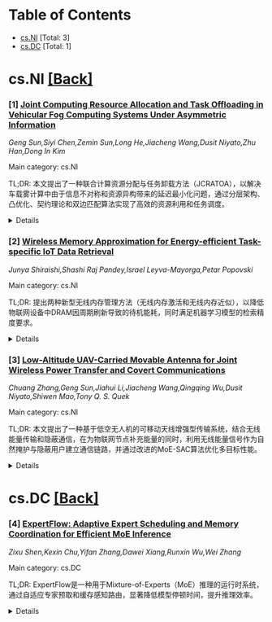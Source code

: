 <div id=toc></div>

# Table of Contents

- [cs.NI](#cs.NI) [Total: 3]
- [cs.DC](#cs.DC) [Total: 1]


<div id='cs.NI'></div>

# cs.NI [[Back]](#toc)

### [1] [Joint Computing Resource Allocation and Task Offloading in Vehicular Fog Computing Systems Under Asymmetric Information](https://arxiv.org/abs/2510.26256)
*Geng Sun,Siyi Chen,Zemin Sun,Long He,Jiacheng Wang,Dusit Niyato,Zhu Han,Dong In Kim*

Main category: cs.NI

TL;DR: 本文提出了一种联合计算资源分配与任务卸载方法（JCRATOA），以解决车载雾计算中由于信息不对称和资源异构带来的延迟最小化问题，通过分层架构、凸优化、契约理论和双边匹配算法实现了高效的资源利用和任务调度。


<details>
  <summary>Details</summary>
Motivation: 为了解决传统车载边缘计算在延迟敏感和计算密集型任务中的局限性，利用附近雾车辆的空闲计算资源，但面临路边单元资源有限、信息不对称以及任务与资源异构等挑战。

Challenges: 1. 路边单元（RSU）资源有限，难以满足车辆多样化需求；2. 控制器与雾车辆之间存在信息不对称，影响资源分配效率；3. 任务需求与RSU/FV能力异构，导致任务卸载复杂化，资源利用率低。

Contributions: 1. 提出了一种融合RSU与FV计算能力的分层VFC架构；2. 建立了一个延迟最小化的NP难混合整数非线性优化模型（DMOP）；3. 设计了基于凸优化的RSU资源分配方法；4. 引入基于契约理论的FV激励机制；5. 采用双边匹配博弈实现任务卸载。

Results: 仿真结果表明，所提JCRATOA方法在任务完成延迟、任务完成率、系统吞吐量和资源利用公平性方面均优于对比方案，同时有效满足约束条件。

Conclusion: JCRATOA通过分层架构与多策略协同，有效应对了车载雾计算中的资源分配与任务卸载挑战，显著提升了系统性能与资源利用效率。

Related Work: 相关工作主要集中在车载边缘计算、雾计算资源分配、激励机制设计（如博弈论、拍卖模型）以及任务卸载策略，但较少同时考虑信息不对称与资源异构下的联合优化问题。

Abstract: Vehicular fog computing (VFC) has emerged as a promising paradigm, which
leverages the idle computational resources of nearby fog vehicles (FVs) to
complement the computing capabilities of conventional vehicular edge computing.
However, utilizing VFC to meet the delay-sensitive and computation-intensive
requirements of the FVs poses several challenges. First, the limited resources
of road side units (RSUs) struggle to accommodate the growing and diverse
demands of vehicles. This limitation is further exacerbated by the information
asymmetry between the controller and FVs due to the reluctance of FVs to
disclose private information and to share resources voluntarily. This
information asymmetry hinders the efficient resource allocation and
coordination. Second, the heterogeneity in task requirements and the varying
capabilities of RSUs and FVs complicate efficient task offloading, thereby
resulting in inefficient resource utilization and potential performance
degradation. To address these challenges, we first present a hierarchical VFC
architecture that incorporates the computing capabilities of both RSUs and FVs.
Then, we formulate a delay minimization optimization problem (DMOP), which is
an NP-hard mixed integer nonlinear programming problem. To solve the DMOP, we
propose a joint computing resource allocation and task offloading approach
(JCRATOA). Specifically, we propose a convex optimization-based method for RSU
resource allocation and a contract theory-based incentive mechanism for FV
resource allocation. Moreover, we present a two-sided matching method for task
offloading by employing the matching game. Simulation results demonstrate that
the proposed JCRATOA is able to achieve superior performances in task
completion delay, task completion ratio, system throughput, and resource
utilization fairness, while effectively meeting the satisfying constraints.

</details>


### [2] [Wireless Memory Approximation for Energy-efficient Task-specific IoT Data Retrieval](https://arxiv.org/abs/2510.26473)
*Junya Shiraishi,Shashi Raj Pandey,Israel Leyva-Mayorga,Petar Popovski*

Main category: cs.NI

TL;DR: 提出两种新型无线内存管理方法（无线内存激活和无线内存近似），以降低物联网设备中DRAM因周期刷新导致的待机能耗，同时满足机器学习模型的检索精度要求。


<details>
  <summary>Details</summary>
Motivation: DRAM在机器学习模型存储中起重要作用，但其周期性刷新在待机期间造成显著能耗，尤其影响资源受限的物联网设备。

Challenges: 如何在保证机器学习模型检索精度的前提下，减少DRAM待机期间的能耗。

Contributions: 提出了两种新方法：无线内存激活和无线内存近似，通过考虑模型使用的时机和相关性来高效管理内存，降低整体能耗。

Results: 数值结果表明，所提方案相比始终开启的方法能实现更低的能耗，同时满足检索精度约束。

Conclusion: 所提出的无线内存管理策略有效降低了物联网设备中ML模型存储的能耗，具有良好的应用前景。

Related Work: 现有研究主要关注DRAM刷新机制优化或低功耗设计，但较少结合无线通信场景下的内存使用特性进行能耗管理。

Abstract: The use of Dynamic Random Access Memory (DRAM) for storing Machine Learning
(ML) models plays a critical role in accelerating ML inference tasks in the
next generation of communication systems. However, periodic refreshment of DRAM
results in wasteful energy consumption during standby periods, which is
significant for resource-constrained Internet of Things (IoT) devices. To solve
this problem, this work advocates two novel approaches: 1) wireless memory
activation and 2) wireless memory approximation. These enable the wireless
devices to efficiently manage the available memory by considering the timing
aspects and relevance of ML model usage; hence, reducing the overall energy
consumption. Numerical results show that our proposed scheme can realize
smaller energy consumption than the always-on approach while satisfying the
retrieval accuracy constraint.

</details>


### [3] [Low-Altitude UAV-Carried Movable Antenna for Joint Wireless Power Transfer and Covert Communications](https://arxiv.org/abs/2510.26628)
*Chuang Zhang,Geng Sun,Jiahui Li,Jiacheng Wang,Qingqing Wu,Dusit Niyato,Shiwen Mao,Tony Q. S. Quek*

Main category: cs.NI

TL;DR: 本文提出了一种基于低空无人机的可移动天线增强型传输系统，结合无线能量传输和隐蔽通信，在为物联网节点补充能量的同时，利用无线能量信号作为自然掩护与隐蔽用户建立通信链路，并通过改进的MoE-SAC算法优化多目标性能。


<details>
  <summary>Details</summary>
Motivation: 针对物联网节点能源受限且通信易受窃听的问题，探索无人机辅助下的安全高效能量与信息协同传输方案。

Challenges: 如何在保证隐蔽通信安全性的同时最大化能量收集效率，并降低无人机自身能耗；优化问题具有非凸性和时序耦合特性。

Contributions: 1) 提出新型无人机携可移动天线的联合无线传能与隐蔽通信系统；2) 构建多目标优化模型，兼顾能量收集、通信速率与无人机能耗；3) 设计MoE-SAC强化学习算法，引入稀疏专家混合结构和动作投影模块以处理复杂约束与多目标冲突。

Results: 仿真结果表明，所提MoE-SAC算法在总收集能量、隐蔽用户可达速率和无人机能耗方面均显著优于基线方法和其他先进深度强化学习算法。

Conclusion: 该方案有效实现了能量传输与隐蔽通信的协同优化，所提出的算法在处理多目标、非凸、带约束的时序决策问题上具有优越性能。

Related Work: 现有研究多集中于单独的无人机无线能量传输或隐蔽通信，缺乏对两者联合设计及实际物理约束（如天线位置、功率预算）的综合考虑。

Abstract: The proliferation of Internet of Things (IoT) networks has created an urgent
need for sustainable energy solutions, particularly for the battery-constrained
spatially distributed IoT nodes. While low-altitude uncrewed aerial vehicles
(UAVs) employed with wireless power transfer (WPT) capabilities offer a
promising solution, the line-of-sight channels that facilitate efficient energy
delivery also expose sensitive operational data to adversaries. This paper
proposes a novel low-altitude UAV-carried movable antenna-enhanced transmission
system joint WPT and covert communications, which simultaneously performs
energy supplements to IoT nodes and establishes transmission links with a
covert user by leveraging wireless energy signals as a natural cover. Then, we
formulate a multi-objective optimization problem that jointly maximizes the
total harvested energy of IoT nodes and sum achievable rate of the covert user,
while minimizing the propulsion energy consumption of the low-altitude UAV. To
address the non-convex and temporally coupled optimization problem, we propose
a mixture-of-experts-augmented soft actor-critic (MoE-SAC) algorithm that
employs a sparse Top-K gated mixture-of-shallow-experts architecture to
represent multimodal policy distributions arising from the conflicting
optimization objectives. We also incorporate an action projection module that
explicitly enforces per-time-slot power budget constraints and antenna position
constraints. Simulation results demonstrate that the proposed approach
significantly outperforms some baseline approaches and other state-of-the-art
deep reinforcement learning algorithms.

</details>


<div id='cs.DC'></div>

# cs.DC [[Back]](#toc)

### [4] [ExpertFlow: Adaptive Expert Scheduling and Memory Coordination for Efficient MoE Inference](https://arxiv.org/abs/2510.26730)
*Zixu Shen,Kexin Chu,Yifan Zhang,Dawei Xiang,Runxin Wu,Wei Zhang*

Main category: cs.DC

TL;DR: ExpertFlow是一种用于Mixture-of-Experts（MoE）推理的运行时系统，通过自适应专家预取和缓存感知路由，显著降低模型停顿时间，提升推理效率。


<details>
  <summary>Details</summary>
Motivation: 大型语言模型的发展受限于现代GPU的内存容量，传统MoE推理方法因频繁的主机与GPU间参数传输导致高延迟，且现有跨层预测策略缺乏跨平台和负载的适应性。

Challenges: 1. 传统MoE在每层独立选择激活专家，导致频繁参数传输和高延迟；2. 固定步长的跨层预测策略难以适应不同硬件和负载，鲁棒性差。

Contributions: 1. 提出ExpertFlow，一种结合自适应专家预取和缓存感知路由的运行时系统；2. 设计基于运行时统计（如带宽、参数维度、模型反馈）动态调整预测窗口的机制；3. 引入融合预门控信息与中间计算状态的混合跨层预测方案。

Results: 实验表明，ExpertFlow将模型停顿时间降至基线的0.1%以下，显著减少了缓存未命中和专家加载延迟。

Conclusion: ExpertFlow通过自适应和混合预测机制，有效优化了MoE模型在内存受限环境下的推理性能，具备良好的实际部署潜力。

Related Work: 相关工作包括传统的MoE架构、基于固定步长的跨层专家预测方法以及GPU内存管理与预取技术。

Abstract: The expansion of large language models is increasingly limited by the
constrained memory capacity of modern GPUs. To mitigate this,
Mixture-of-Experts (MoE) architectures activate only a small portion of
parameters during inference, significantly lowering both memory demand and
computational overhead. However, conventional MoE inference approaches, which
select active experts independently at each layer, often introduce considerable
latency because of frequent parameter transfers between host and GPU memory. In
addition, current cross-layer prediction strategies, which are typically based
on fixed steps, lack adaptability across different hardware platforms and
workloads, thereby reducing their robustness and effectiveness.
  To address these challenges, we present ExpertFlow, a runtime system for MoE
inference that combines adaptive expert prefetching and cache-aware routing.
ExpertFlow continuously adjusts its prediction horizon for expert activation by
leveraging runtime statistics such as transfer bandwidth, parameter
dimensionality, and model feedback signals. Furthermore, it incorporates a
hybrid cross-layer prediction scheme that fuses pregating information with
intermediate computational states to anticipate future expert needs. By
adaptively refining prefetching decisions and aligning them with actual usage
behavior, ExpertFlow effectively decreases cache misses and removes latency
caused by expert swap-ins. Our evaluation demonstrates that ExpertFlow reduces
model stall time to less than 0.1% of the baseline, highlighting its capability
to optimize MoE inference under stringent memory constraints.

</details>
